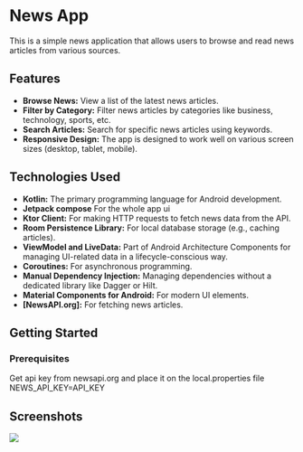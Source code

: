 # News App

This is a simple news application that allows users to browse and read news articles from various sources.

## Features

* **Browse News:** View a list of the latest news articles.
* **Filter by Category:** Filter news articles by categories like business, technology, sports, etc.
* **Search Articles:** Search for specific news articles using keywords.
* **Responsive Design:** The app is designed to work well on various screen sizes (desktop, tablet, mobile).

## Technologies Used
* **Kotlin:** The primary programming language for Android development.
* **Jetpack compose** For the whole app ui
* **Ktor Client:** For making HTTP requests to fetch news data from the API.
* **Room Persistence Library:** For local database storage (e.g., caching articles).
* **ViewModel and LiveData:** Part of Android Architecture Components for managing UI-related data in a lifecycle-conscious way.
* **Coroutines:** For asynchronous programming.
* **Manual Dependency Injection:** Managing dependencies without a dedicated library like Dagger or Hilt.
* **Material Components for Android:** For modern UI elements.
* **[NewsAPI.org]:** For fetching news articles.

## Getting Started

### Prerequisites
Get api key from newsapi.org and place it on the local.properties file
NEWS_API_KEY=API_KEY
## Screenshots
<img src="https://i.ibb.co/W4BLJtNf/Ss-app.png"/>

